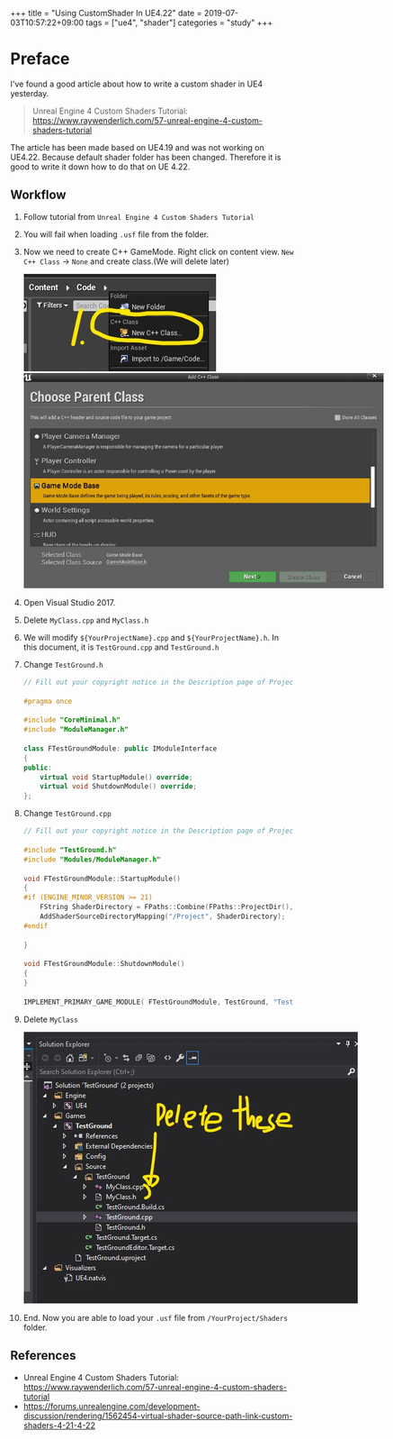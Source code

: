 +++
title = "Using CustomShader In UE4.22"
date = 2019-07-03T10:57:22+09:00
tags = ["ue4", "shader"]
categories = "study"
+++

# Preface

I've found a good article about how to write a custom shader in UE4 yesterday.

> Unreal Engine 4 Custom Shaders Tutorial: https://www.raywenderlich.com/57-unreal-engine-4-custom-shaders-tutorial

The article has been made based on UE4.19 and was not working on UE4.22. Because default shader folder has been changed. Therefore it is good to write it down how to do that on UE 4.22.

## Workflow

1. Follow tutorial from `Unreal Engine 4 Custom Shaders Tutorial`
2. You will fail when loading `.usf` file from the folder.
3. Now we need to create C++ GameMode. Right click on content view. `New C++ Class` -> `None` and create class.(We will delete later)

	<div class="image">
	<img src="/img/ue4/study/customShader/step1.jpg" style="max-width: 640px;">
	<img src="/img/ue4/study/customShader/step2.jpg" style="max-width: 640px;">
	</div>
	<div class="image">
	</div>

4. Open Visual Studio 2017.
5. Delete `MyClass.cpp` and `MyClass.h`
6. We will modify `${YourProjectName}.cpp` and `${YourProjectName}.h`. In this document, it is `TestGround.cpp` and `TestGround.h`
7. Change `TestGround.h`

	```cpp
	// Fill out your copyright notice in the Description page of Project Settings.

	#pragma once

	#include "CoreMinimal.h"
	#include "ModuleManager.h"

	class FTestGroundModule: public IModuleInterface
	{
	public:
		virtual void StartupModule() override;
		virtual void ShutdownModule() override;
	};
	```

8. Change `TestGround.cpp`

	```cpp
	// Fill out your copyright notice in the Description page of Project Settings.

	#include "TestGround.h"
	#include "Modules/ModuleManager.h"

	void FTestGroundModule::StartupModule()
	{
	#if (ENGINE_MINOR_VERSION >= 21)    
		FString ShaderDirectory = FPaths::Combine(FPaths::ProjectDir(), TEXT("Shaders"));
		AddShaderSourceDirectoryMapping("/Project", ShaderDirectory);
	#endif

	}

	void FTestGroundModule::ShutdownModule()
	{
	}

	IMPLEMENT_PRIMARY_GAME_MODULE( FTestGroundModule, TestGround, "TestGround" );
	```

9. Delete `MyClass`

	<div class="image">
	<img src="/img/ue4/study/customShader/step3.jpg" style="max-width: 640px;">
	</div>
	<div class="image">
	</div>

10. End. Now you are able to load your `.usf` file from `/YourProject/Shaders` folder.

## References

- Unreal Engine 4 Custom Shaders Tutorial: https://www.raywenderlich.com/57-unreal-engine-4-custom-shaders-tutorial
- https://forums.unrealengine.com/development-discussion/rendering/1562454-virtual-shader-source-path-link-custom-shaders-4-21-4-22
